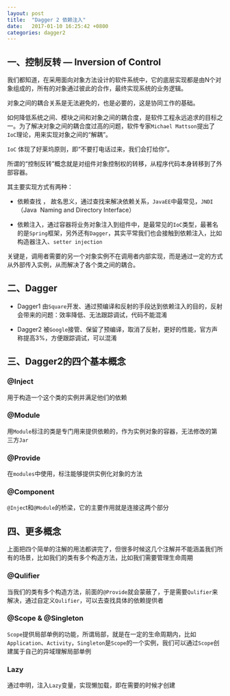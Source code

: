 ```yaml
---
layout: post
title:  "Dagger 2 依赖注入"
date:   2017-01-10 16:25:42 +0800
categories: dagger2
---
```


## 一、控制反转 — Inversion of Control

我们都知道，在采用面向对象方法设计的软件系统中，它的底层实现都是由N个对象组成的，所有的对象通过彼此的合作，最终实现系统的业务逻辑。

对象之间的耦合关系是无法避免的，也是必要的，这是协同工作的基础。

如何降低系统之间、模块之间和对象之间的耦合度，是软件工程永远追求的目标之一。为了解决对象之间的耦合度过高的问题，软件专家```Michael Mattson```提出了```IoC```理论，用来实现对象之间的“解耦”。

```IoC```
体现了好莱坞原则，即“不要打电话过来，我们会打给你”。

所谓的“控制反转”概念就是对组件对象控制权的转移，从程序代码本身转移到了外部容器。

其主要实现方式有两种：

* 依赖查找 ， 故名思义，通过查找来解决依赖关系，```JavaEE```中最常见，```JNDI```（Java  Naming  and Directory Interface）

* 依赖注入，通过容器将业务对象注入到组件中，是最常见的```IoC```类型，最著名的是```Spring```框架，另外还有```Dagger```，其实平常我们也会接触到依赖注入，比如
构造器注入、```setter injection```

关键是，调用者需要的另一个对象实例不在调用者内部实现，而是通过一定的方式从外部传入实例，从而解决了各个类之间的耦合。

## 二、Dagger
* Dagger1
由```Square```开发、通过预编译和反射的手段达到依赖注入的目的，反射会带来的问题：效率降低、无法跟踪调试，代码不能混淆

* Dagger2
被```Google```接管、保留了预编译，取消了反射，更好的性能，官方声称提高3%，方便跟踪调试，可以混淆


## 三、Dagger2的四个基本概念
### @Inject
用于构造一个这个类的实例并满足他们的依赖
### @Module
用```Module```标注的类是专门用来提供依赖的，作为实例对象的容器，无法修改的第三方```Jar```
### @Provide 
在```modules```中使用，标注能够提供实例化对象的方法
### @Component
```@Injec```t和```@Module```的桥梁，它的主要作用就是连接这两个部分

## 四、更多概念

上面把四个简单的注解的用法都讲完了，但很多时候这几个注解并不能涵盖我们所有的场景，比如我们的类有多个构造方法，比如我们需要管理生命周期

### @Qulifier
当我们的类有多个构造方法，前面的```@Provide```就会蒙蔽了，于是需要```Qulifier```来解决，通过自定义```Qulifier```，可以去查找具体的依赖提供者
### @Scope & @Singleton
```Scope```提供局部单例的功能，所谓局部，就是在一定的生命周期内，比如```Application```、```Activity```，```Singleton```是```Scope```的一个实例，我们可以通过```Scope```创建属于自己的异域理解局部单例
### Lazy
通过申明，注入```Lazy```变量，实现懒加载，即在需要的时候才创建